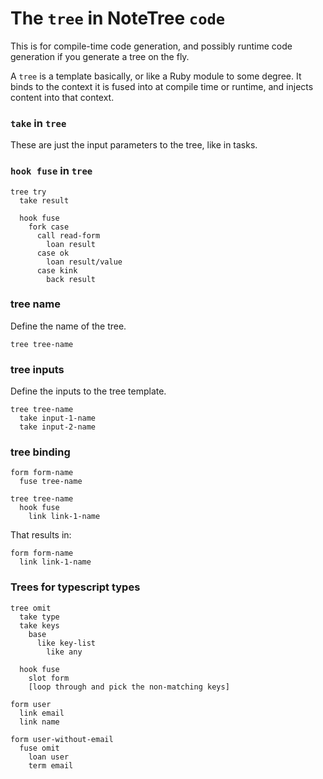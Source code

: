 # The `tree` in NoteTree `code`

This is for compile-time code generation, and possibly runtime code
generation if you generate a tree on the fly.

A `tree` is a template basically, or like a Ruby module to some degree.
It binds to the context it is fused into at compile time or runtime, and
injects content into that context.

### `take` in `tree`

These are just the input parameters to the tree, like in tasks.

### `hook fuse` in `tree`

```
tree try
  take result

  hook fuse
    fork case
      call read-form
        loan result
      case ok
        loan result/value
      case kink
        back result
```

### tree name

Define the name of the tree.

```
tree tree-name
```

### tree inputs

Define the inputs to the tree template.

```
tree tree-name
  take input-1-name
  take input-2-name
```

### tree binding

```
form form-name
  fuse tree-name

tree tree-name
  hook fuse
    link link-1-name
```

That results in:

```
form form-name
  link link-1-name
```

### Trees for typescript types

```
tree omit
  take type
  take keys
    base
      like key-list
        like any

  hook fuse
    slot form
    [loop through and pick the non-matching keys]

form user
  link email
  link name

form user-without-email
  fuse omit
    loan user
    term email
```
